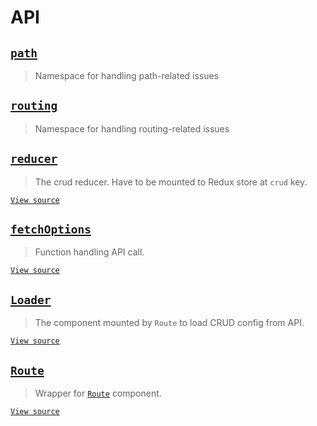 # API

## [`path`](path/)

> Namespace for handling path-related issues

## [`routing`](routing/)

> Namespace for handling routing-related issues

## [`reducer`](reducer.md)

> The crud reducer. Have to be mounted to Redux store at `crud` key.

[`View source`](../../src/reducer.js)

## [`fetchOptions`](fetchOptions.md)

> Function handling API call.

[`View source`](../../src/fetchOptions.js)

## [`Loader`](loader.md)

> The component mounted by `Route` to load CRUD config from API.

[`View source`](../../src/Loader.js)

## [`Route`](route.md)

> Wrapper for
> [`Route`](https://github.com/ReactTraining/react-router/blob/master/packages/react-router-dom/docs/api/Route.md)
> component.

[`View source`](../../src/Route.js)
